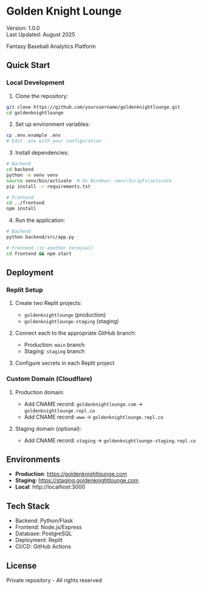 # Golden Knight Lounge
Version: 1.0.0  
Last Updated: August 2025

Fantasy Baseball Analytics Platform

## Quick Start

### Local Development

1. Clone the repository:
```bash
git clone https://github.com/yourusername/goldenknightlounge.git
cd goldenknightlounge
```

2. Set up environment variables:
```bash
cp .env.example .env
# Edit .env with your configuration
```

3. Install dependencies:
```bash
# Backend
cd backend
python -m venv venv
source venv/bin/activate  # On Windows: venv\Scripts\activate
pip install -r requirements.txt

# Frontend
cd ../frontend
npm install
```

4. Run the application:
```bash
# Backend
python backend/src/app.py

# Frontend (in another terminal)
cd frontend && npm start
```

## Deployment

### Replit Setup

1. Create two Replit projects:
   - `goldenknightlounge` (production)
   - `goldenknightlounge-staging` (staging)

2. Connect each to the appropriate GitHub branch:
   - Production: `main` branch
   - Staging: `staging` branch

3. Configure secrets in each Replit project

### Custom Domain (Cloudflare)

1. Production domain:
   - Add CNAME record: `goldenknightlounge.com` → `goldenknightlounge.repl.co`
   - Add CNAME record: `www` → `goldenknightlounge.repl.co`

2. Staging domain (optional):
   - Add CNAME record: `staging` → `goldenknightlounge-staging.repl.co`

## Environments

- **Production**: https://goldenknightlounge.com
- **Staging**: https://staging.goldenknightlounge.com
- **Local**: http://localhost:3000

## Tech Stack

- Backend: Python/Flask
- Frontend: Node.js/Express
- Database: PostgreSQL
- Deployment: Replit
- CI/CD: GitHub Actions

## License

Private repository - All rights reserved
